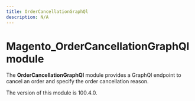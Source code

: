```yaml
---
title: OrderCancellationGraphQl
description: N/A
---
```


# Magento_OrderCancellationGraphQl module

The **OrderCancellationGraphQl** module provides a GraphQl endpoint
to cancel an order and specify the order cancellation reason.

<InlineAlert slots="text" />
The version of this module is 100.4.0.
